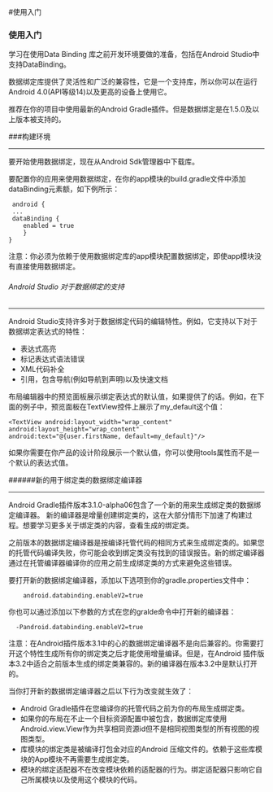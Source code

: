 #使用入门
### 使用入门

学习在使用Data Binding 库之前开发环境要做的准备，包括在Android Studio中支持DataBinding。

数据绑定库提供了灵活性和广泛的兼容性，它是一个支持库，所以你可以在运行Android 4.0(API等级14)以及更高的设备上使用它。

推荐在你的项目中使用最新的Android Gradle插件。但是数据绑定是在1.5.0及以上版本被支持的。

###构建环境
___

要开始使用数据绑定，现在从Android Sdk管理器中下载库。

要配置你的应用来使用数据绑定，在你的app模块的build.gradle文件中添加dataBinding元素额，如下例所示：

	 android {
     ...
     dataBinding {
        enabled = true
        }
    }
    
注意：你必须为依赖于使用数据绑定库的app模块配置数据绑定，即使app模块没有直接使用数据绑定。

###### Android Studio 对于数据绑定的支持
___

Android Studio支持许多对于数据绑定代码的编辑特性。例如，它支持以下对于数据绑定表达式的特性：

* 表达式高亮
* 标记表达式语法错误
* XML代码补全
* 引用，包含导航(例如导航到声明)以及快速文档
  
布局编辑器中的预览面板展示绑定表达式的默认值，如果提供了的话。例如，在下面的例子中，预览面板在TextView控件上展示了my_default这个值：

    <TextView android:layout_width="wrap_content"
    android:layout_height="wrap_content"
    android:text="@{user.firstName, default=my_default}"/>
    
如果你需要在你产品的设计阶段展示一个默认值，你可以使用tools属性而不是一个默认的表达式值。    

######新的用于绑定类的数据绑定编译器
___

Android Gradle插件版本3.1.0-alpha06包含了一个新的用来生成绑定类的数据绑定编译器。
新的编译器是增量创建绑定类的，这在大部分情形下加速了构建过程。想要学习更多关于绑定类的内容，查看生成的绑定类。

之前版本的数据绑定编译器是按编译托管代码的相同方式来生成绑定类的。如果您的托管代码编译失败，你可能会收到绑定类没有找到的错误报告。新的绑定编译器通过在托管编译器编译你的应用之前生成绑定类的方式来避免这些错误。

要打开新的数据绑定编译器，添加以下选项到你的gradle.properties文件中：
		
		android.databinding.enableV2=true

你也可以通过添加以下参数的方式在您的gralde命令中打开新的编译器：

      -Pandroid.databinding.enableV2=true

注意：在Android插件版本3.1中的心的数据绑定编译器不是向后兼容的。你需要打开这个特性生成所有你的绑定类之后才能使用增量编译。但是，在Android 插件版本3.2中适合之前版本生成的绑定类兼容的。新的编译器在版本3.2中是默认打开的。

当你打开新的数据绑定编译器之后以下行为改变就生效了：

* Android Gradle插件在您编译你的托管代码之前为你的布局生成绑定类。
* 如果你的布局在不止一个目标资源配置中被包含，数据绑定库使用Android.view.View作为共享相同资源id但不是相同视图类型的所有视图的视图类型。
* 库模块的绑定类是被编译打包金对应的Android 压缩文件的。依赖于这些库模块的App模块不再需要生成绑定类。
* 模块的绑定适配器不在改变模块依赖的适配器的行为。绑定适配器只影响它自己所属模块以及使用这个模块的代码。
